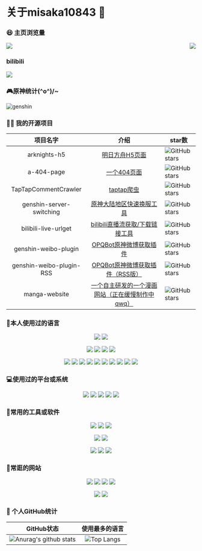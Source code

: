 # 关于misaka10843 👋

### 😆 主页浏览量
<p>
	<img src="https://count.getloli.com/get/@misaka10843.github.readme"/>
	<a href="">
		<img src="https://i.loli.net/2021/06/24/Pp59k4csujxZoJR.png" align="right"/>
	</a>
</p>


### bilibili

<a href="https://space.bilibili.com/384576146">
	<img stlye="" src="https://misaka10843.github.io/misaka10843/img/bili.png"/>
</a>

### 🎮原神统计\(^o^)/~

![genshin](http://genshin-card.getloli.com/detail/rand/257511100.png)

### 👨‍💻 我的开源项目

|  项目名字 | 介绍 | star数                                                       |
|  :----:  | :----:  |  ------  |
| arknights-h5 | [明日方舟H5页面](https://github.com/misaka10843/arknights-h5) | <img src="https://img.shields.io/github/stars/misaka10843/arknights-h5?logo=ReverbNation&logoColor=rgba(255,255,255,.6)" alt="GitHub stars"> |
| a-404-page | [一个404页面](https://github.com/misaka10843/a-404-page) | <img src="https://img.shields.io/github/stars/misaka10843/a-404-page?logo=ReverbNation&logoColor=rgba(255,255,255,.6)" alt="GitHub stars"> |
| TapTapCommentCrawler | [ taptap爬虫 ](https://github.com/misaka10843/TapTapCommentCrawler) | <img src="https://img.shields.io/github/stars/misaka10843/TapTapCommentCrawler?logo=ReverbNation&logoColor=rgba(255,255,255,.6)" alt="GitHub stars"> |
| genshin-server-switching | [ 原神大陆地区快速换服工具 ](https://github.com/misaka10843/genshin-server-switching) | <img src="https://img.shields.io/github/stars/misaka10843/genshin-server-switching?logo=ReverbNation&logoColor=rgba(255,255,255,.6)" alt="GitHub stars"> |
| bilibili-live-urlget | [ bilibili直播流获取/下载链接工具 ](https://github.com/misaka10843/bilibili-live-urlget) | <img src="https://img.shields.io/github/stars/misaka10843/bilibili-live-urlget?logo=ReverbNation&logoColor=rgba(255,255,255,.6)" alt="GitHub stars"> |
| genshin-weibo-plugin | [ OPQBot原神微博获取插件 ](https://github.com/misaka10843/genshin-weibo-plugin) | <img src="https://img.shields.io/github/stars/misaka10843/genshin-weibo-plugin?logo=ReverbNation&logoColor=rgba(255,255,255,.6)" alt="GitHub stars"> |
| genshin-weibo-plugin-RSS | [ OPQBot原神微博获取插件（RSS版） ](https://github.com/misaka10843/genshin-weibo-plugin-RSS) | <img src="https://img.shields.io/github/stars/misaka10843/genshin-weibo-plugin-RSS?logo=ReverbNation&logoColor=rgba(255,255,255,.6)" alt="GitHub stars"> |
| manga-website | [ 一个自主研发的一个漫画网站（正在缓慢制作中qwq） ](https://github.com/misaka10843/manga-website) | <img src="https://img.shields.io/github/stars/misaka10843/manga-website?logo=ReverbNation&logoColor=rgba(255,255,255,.6)" alt="GitHub stars"> |


### 🧐本人使用过的语言

<p align="center">
	<img src="https://img.shields.io/badge/Python-3.7-326c9c?style=flat-square&logo=Python&logoColor=326c9c"/>
	<img src="https://img.shields.io/badge/PHP-7.2-777bb3?style=flat-square&logo=PHP&logoColor=777bb3"/>
</p>
<p align="center">
	<img src="https://img.shields.io/badge/C/C++-11-659ad2?style=flat-square&logo=C%2B%2B&logoColor=659ad2"/>
	<img src="https://img.shields.io/badge/C%23-4.0-2c006c?style=flat-square&logo=c%20Sharp&logoColor=2c006c"/>
	<img src="https://img.shields.io/badge/Lua-5.0-000080?style=flat-square&logo=Lua&logoColor=000080"/>
    	<img src="https://img.shields.io/badge/Shell-1.0-3e484a?style=flat-square&logo=GNU%20Bash&logoColor=ffffff"/>
	
</p>
<p align="center">
	<img src="https://img.shields.io/badge/-Docker-2496ED?style=flat-square&logo=docker&logoColor=ffffff" />
	<img src="https://img.shields.io/badge/-TypeScript-007acc?style=flat-square&logo=typescript&logoColor=white" />
	<img src="https://img.shields.io/badge/-CSS3-1572B6?style=flat-square&logo=css3&logoColor=white" />
	<img src="https://img.shields.io/badge/-Vue.js-4fc08d?style=flat-square&logo=vue-dot-js&logoColor=ffffff" />
	<img src="https://img.shields.io/badge/-Node.js-43853d?style=flat-square&logo=node-dot-js&logoColor=ffffff" />
	<img src="https://img.shields.io/badge/-Nginx-269539?style=flat-square&logo=nginx&logoColor=ffffff" />
	<img src="https://img.shields.io/badge/-NPM-cb3837?style=flat-square&logo=npm&logoColor=white" />
	<img src="https://img.shields.io/badge/-HTML5-E34F26?style=flat-square&logo=html5&logoColor=white" />
	<img src="https://img.shields.io/badge/-Git-f05032?style=flat-square&logo=git&logoColor=white" />
	<img src="https://img.shields.io/badge/-JavaScript-f7e018?style=flat-square&logo=javascript&logoColor=white" />
</p>



### 💻使用过的平台或系统

<p align="center">
<img src="https://img.shields.io/badge/Android--0?style=social&logo=Android&logoColor=3DDC84"/>
<img src="https://img.shields.io/badge/Windows7/10/11--0?style=social&logo=Windows&logoColor=0078D6"/>
<img src="https://img.shields.io/badge/Centos7--0?style=social&logo=Centos&logoColor=262577"/>
<img src="https://img.shields.io/badge/Ubuntu20.04--0?style=social&logo=Ubuntu&logoColor=E95420"/>
<img src="https://img.shields.io/badge/IOS--0?style=social&logo=IOS&logoColor=black"/>

</p>



### 🔧常用的工具或软件

<p align="center">
<img src="https://img.shields.io/badge/VS-软件开发-AC58FA?style=flat-square&logo=Visual%20Studio%20Code&labelColor=ffffff&logoColor=AC58FA"/>
<img src="https://img.shields.io/badge/VsCode-网站开发-007ACC?style=flat-square&logo=Visual%20Studio&labelColor=ffffff&logoColor=007ACC"/>
<img src="https://img.shields.io/badge/MySQL-结构型数据库-4479A1?style=flat-square&logo=MySQL&labelColor=ffffff&logoColor=4479A1"/>
</p>

<p align="center">
<img src="https://img.shields.io/badge/Chrome-浏览器-4285F4?style=flat-square&logo=Google%20Chrome&labelColor=ffffff&logoColor=4285F4"/>
<img src="https://img.shields.io/badge/Steam-悠闲娱乐(G胖快点打折！)-000000?style=flat-square&logo=Steam&labelColor=ffffff&logoColor=000000"/>
</p>

<p align="center">
<img src="https://img.shields.io/badge/Premiere-视频剪辑-9999FF?style=flat-square&logo=Adobe%20Premiere%20Pro&labelColor=ffffff&logoColor=9999FF"/>
<img src="https://img.shields.io/badge/Photoshop-P图工具-31A8FF?style=flat-square&logo=Adobe%20Photoshop&labelColor=ffffff&logoColor=31A8FF"/>
<img src="https://img.shields.io/badge/AE-后期制作-9999FF?style=flat-square&logo=Adobe%20After%20Effects&labelColor=ffffff&logoColor=9999FF"/>
</p>




###  🔗常逛的网站

<p align="center">
<a target="_blank" url="https://www.bilibili.com/"><img src="https://img.shields.io/badge/Bilibili-以前的二次宅快乐网-00A1D6?style=for-the-badge&logo=Bilibili&labelColor=ffffff"/></a>
<a target="_blank" url="https://www.bilibili.com/"><img src="https://img.shields.io/badge/NicoNico-追番专用网-A4A4A4?style=for-the-badge&logo=niconico&labelColor=ffffff&logoColor=A4A4A4"/></a>
<a target="_blank" url="https://github.com/"><img src="https://img.shields.io/badge/GitHub-程序员交友平台-181717?style=for-the-badge&logo=GitHub&logoColor=181717&labelColor=ffffff"/></a>
<a target="_blank" url="https://www.youtube.com/"><img src="https://img.shields.io/badge/YouTube-DD狂喜网-c00?style=for-the-badge&logo=youtube&logoColor=c00&labelColor=ffffff"/></a>
</p>
<p align="center">
<a target="_blank" url="https://www.google.co.jp/"><img src="https://img.shields.io/badge/google-google一下，你就知道-0093ff?style=for-the-badge&logo=google&labelColor=ffffff"/>
<a target="_blank" url="https://cloud.tencent.com/"><img src="https://img.shields.io/badge/腾讯云-把安全中心功能免费了吧-0093ff?style=for-the-badge&logo=google-cloud&labelColor=ffffff"/>
	</p>



### 🥳 个人GitHub统计

|                          GitHub状态                          |                        使用最多的语言                        |
| :----------------------------------------------------------: | :----------------------------------------------------------: |
| ![Anurag's github stats](https://github-readme-stats.vercel.app/api?username=misaka10843&show_icons=true) | ![Top Langs](https://github-readme-stats.vercel.app/api/top-langs/?username=misaka10843&&hide=tsql) |
	
	
	
	
	
	
	
	
